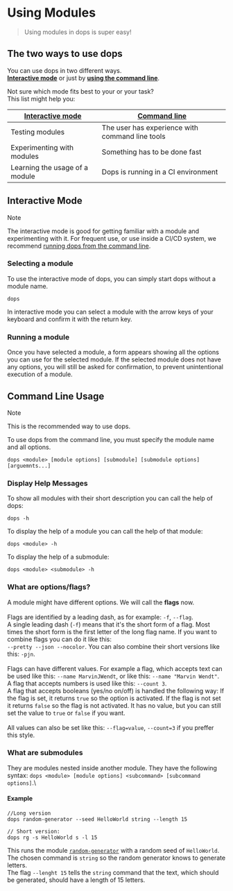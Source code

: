 # Using Modules

<a id="asciicast-9w0cCZ34umw2xfYfxUy9rNoMm" data-autoplay="true" data-loop="true"></a>

> Using modules in dops is super easy!

## The two ways to use dops

You can use dops in two different ways.\
**[Interactive mode](#interactive-mode)** or just by **[using the command line](#command-line-usage)**.

Not sure which mode fits best to your or your task?\
This list might help you:

| [Interactive mode](#interactive-mode) | [Command line](#command-line-usage)             |
| --------------------------------------|-------------------------------------------------|
| Testing modules                       | The user has experience with command line tools |
| Experimenting with modules            | Something has to be done fast                   |
| Learning the usage of a module        | Dops is running in a CI environment             |

## Interactive Mode

> [!NOTE]
> The interactive mode is good for getting familiar with a module and experimenting with it. For frequent use, or use inside a CI/CD system, we recommend [running dops from the command line](#command-line-usage).

### Selecting a module

To use the interactive mode of dops, you can simply start dops without a module name. 

```command
dops
```

In interactive mode you can select a module with the arrow keys of your keyboard and confirm it with the return key.

### Running a module

Once you have selected a module, a form appears showing all the options you can use for the selected module. If the selected module does not have any options, you will still be asked for confirmation, to prevent unintentional execution of a module.

## Command Line Usage

> [!NOTE]
> This is the recommended way to use dops.

To use dops from the command line, you must specify the module name and all options.

```command
dops <module> [module options] [submodule] [submodule options] [arguemnts...]
```

### Display Help Messages

To show all modules with their short description you can call the help of dops:

```command
dops -h
```

To display the help of a module you can call the help of that module:

```command
dops <module> -h
```

To display the help of a submodule:

```command
dops <module> <submodule> -h
```

### What are options/flags?

A module might have different options. We will call the **flags** now.\
\
Flags are identified by a leading dash, as for example: `-f`, `--flag`.\
A single leading dash (`-f`) means that it's the short form of a flag. Most times the short form is the first letter of the long flag name. If you want to combine flags you can do it like this:\
 `--pretty --json --nocolor`. You can also combine their short versions like this: `-pjn`.\
 \
Flags can have different values. For example a flag, which accepts text can be used like this: `--name MarvinJWendt`, or like this: `--name "Marvin Wendt"`.\
A flag that accepts numbers is used like this: `--count 3`.\
A flag that accepts booleans (yes/no on/off) is handled the following way: If the flag is set, it returns `true` so the option is activated. If the flag is not set it returns `false` so the flag is not activated. It has no value, but you can still set the value to `true` or `false` if you want.\
\
All values can also be set like this: `--flag=value`, `--count=3` if you preffer this style.

### What are submodules

They are modules nested inside another module. They have the following syntax: `dops <module> [module options] <subcommand> [subcommand options]`.\

#### Example

```command
//Long version
dops random-generator --seed HelloWorld string --length 15

// Short version:
dops rg -s HelloWorld s -l 15
```

This runs the module [`random-generator`](commands/random-generator.md) with a random seed of `HelloWorld`.\
The chosen command is `string` so the random generator knows to generate letters.\
The flag `--lenght 15` tells the `string` command that the text, which should be generated, should have a length of 15 letters.

